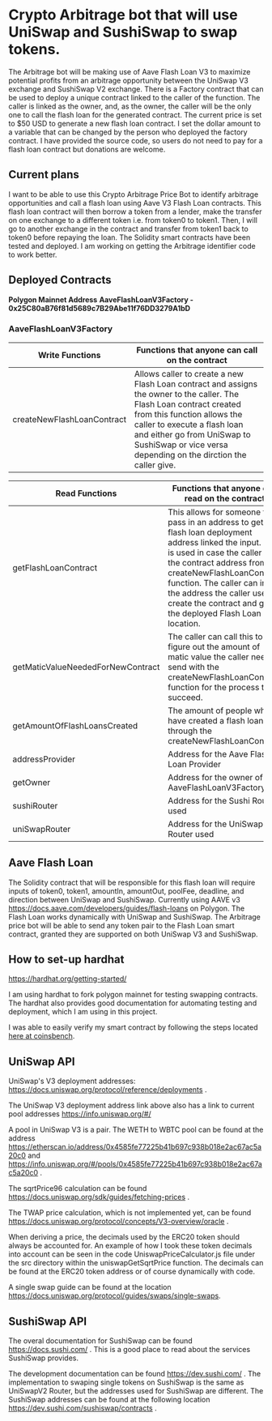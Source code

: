

# Crypto Arbitrage bot that will use UniSwap and SushiSwap to swap tokens.
The Arbitrage bot will be making use of Aave Flash Loan V3 to maximize potential profits from an arbitrage opportunity between the UniSwap V3 exchange and SushiSwap V2 exchange. There is a Factory contract that can be used to deploy a unique contract linked to the caller of the function. The caller is linked as the owner, and, as the owner, the caller will be the only one to call the flash loan for the generated contract. The current price is set to $50 USD to generate a new flash loan contract. I set the dollar amount to a variable that can be changed by the person who deployed the factory contract. I have provided the source code, so users do not need to pay for a flash loan contract but donations are welcome.


## Current plans
I want to be able to use this Crypto Arbitrage Price Bot to identify arbitrage opportunities and call a flash loan using Aave V3 Flash Loan contracts. This flash loan contract will then borrow a token from a lender, make the transfer on one exchange to a different token i.e. from token0 to token1. Then, I will go to another exchange in the contract and transfer from token1 back to token0 before repaying the loan. The Solidity smart contracts have been tested and deployed. I am working on getting the Arbitrage identifier code to work better.

## Deployed Contracts

**Polygon Mainnet Address**
**AaveFlashLoanV3Factory - 0x25C80aB76f81d5689c7B29Abe11f76DD3279A1bD**

### AaveFlashLoanV3Factory
| Write Functions | Functions that anyone can call on the contract |
| ----------- | ----------- |
| createNewFlashLoanContract | Allows caller to create a new Flash Loan contract and assigns the owner to the caller. The Flash Loan contract created from this function allows the caller to execute a flash loan and either go from UniSwap to SushiSwap or vice versa depending on the dirction the caller give. | 

| Read Functions | Functions that anyone can read on the contract |
| ----------- | ----------- |
| getFlashLoanContract | This allows for someone to pass in an address to get the flash loan deployment address linked the input. This is used in case the caller lost the contract address from the createNewFlashLoanContract function. The caller can input the address the caller used to create the contract and get the deployed Flash Loan location. |
| getMaticValueNeededForNewContract | The caller can call this to figure out the amount of matic value the caller need to send with the createNewFlashLoanContract function for the process to succeed. |
| getAmountOfFlashLoansCreated | The amount of people who have created a flash loan through the createNewFlashLoanContract |
| addressProvider | Address for the Aave Flash Loan Provider |
| getOwner | Address for the owner of the AaveFlashLoanV3Factory |
| sushiRouter | Address for the Sushi Router used |
| uniSwapRouter | Address for the UniSwap Router used |

## Aave Flash Loan
The Solidity contract that will be responsible for this flash loan will require inputs of token0, token1, amountIn, amountOut, poolFee, deadline, and direction between UniSwap and SushiSwap. Currently using AAVE v3 https://docs.aave.com/developers/guides/flash-loans on Polygon. The Flash Loan works dynamically with UniSwap and SushiSwap. The Arbitrage price bot will be able to send any token pair to the Flash Loan smart contract, granted they are supported on both UniSwap V3 and SushiSwap.

## How to set-up hardhat
https://hardhat.org/getting-started/

I am using hardhat to fork polygon mainnet for testing swapping contracts. The hardhat also provides good documentation for automating testing and deployment, which I am using in this project.

I was able to easily verify my smart contract by following the steps located [here at coinsbench](https://coinsbench.com/verify-smart-contract-on-polygonscan-using-hardhat-9b8331dbd888).

## UniSwap API
UniSwap's V3 deployment addresses: https://docs.uniswap.org/protocol/reference/deployments .

The UniSwap V3 deployment address link above also has a link to current pool addresses https://info.uniswap.org/#/

A pool in UniSwap V3 is a pair. The WETH to WBTC pool can be found at the address https://etherscan.io/address/0x4585fe77225b41b697c938b018e2ac67ac5a20c0 and https://info.uniswap.org/#/pools/0x4585fe77225b41b697c938b018e2ac67ac5a20c0 .

The sqrtPrice96 calculation can be found https://docs.uniswap.org/sdk/guides/fetching-prices .

The TWAP price calculation, which is not implemented yet, can be found https://docs.uniswap.org/protocol/concepts/V3-overview/oracle .

When deriving a price, the decimals used by the ERC20 token should always be accounted for. An example of how I took these token decimals into account can be seen in the code UniswapPriceCalculator.js file under the src directory within the uniswapGetSqrtPrice function. The decimals can be found at the ERC20 token address or of course dynamically with code.

A single swap guide can be found at the location https://docs.uniswap.org/protocol/guides/swaps/single-swaps.

## SushiSwap API
The overal documentation for SushiSwap can be found https://docs.sushi.com/ . This is a good place to read about the services SushiSwap provides.

The development documentation can be found https://dev.sushi.com/ . The implementation to swaping single tokens on SushiSwap is the same as UniSwapV2 Router, but the addresses used for SushiSwap are different. The SushiSwap addresses can be found at the following location https://dev.sushi.com/sushiswap/contracts .

